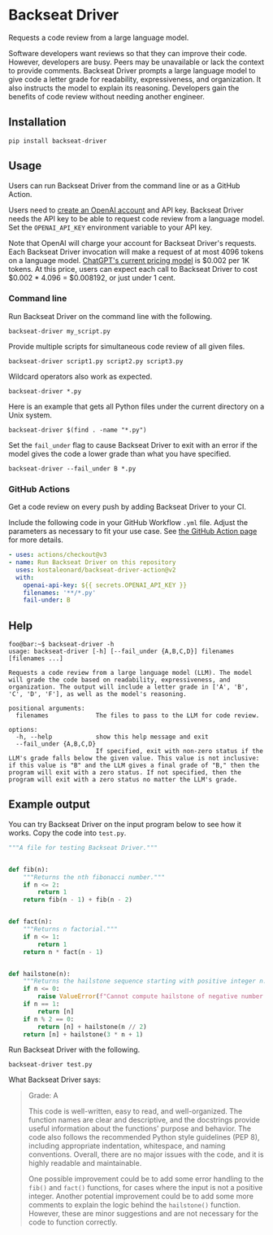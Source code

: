 # Backseat Driver

Requests a code review from a large language model.

Software developers want reviews so that they can improve their code.
However, developers are busy.
Peers may be unavailable or lack the context to provide comments.
Backseat Driver prompts a large language model to give code a letter grade for
readability, expressiveness, and organization.
It also instructs the model to explain its reasoning.
Developers gain the benefits of code review without needing another engineer.

## Installation

```shell
pip install backseat-driver
```

## Usage

Users can run Backseat Driver from the command line or as a GitHub Action.

Users need to [create an OpenAI account](https://platform.openai.com/signup)
and API key.
Backseat Driver needs the API key to be able to request code review from a
language model.
Set the `OPENAI_API_KEY` environment variable to your API key.

Note that OpenAI will charge your account for Backseat Driver's requests.
Each Backseat Driver invocation will make a request of at most 4096 tokens on a
language model.
[ChatGPT's current pricing model](https://openai.com/pricing) is $0.002 per 1K
tokens.
At this price, users can expect each call to Backseat Driver to cost
$0.002 * 4.096 = $0.008192, or just under 1 cent.

### Command line

Run Backseat Driver on the command line with the following.

```shell
backseat-driver my_script.py
```

Provide multiple scripts for simultaneous code review of all given files.

```shell
backseat-driver script1.py script2.py script3.py
```

Wildcard operators also work as expected.

```shell
backseat-driver *.py
```

Here is an example that gets all Python files under the current directory on a
Unix system.

```shell
backseat-driver $(find . -name "*.py")
```

Set the `fail_under` flag to cause Backseat Driver to exit with an error if the
model gives the code a lower grade than what you have specified.

```shell
backseat-driver --fail_under B *.py
```

### GitHub Actions

Get a code review on every push by adding Backseat Driver to your CI.

Include the following code in your GitHub Workflow `.yml` file.
Adjust the parameters as necessary to fit your use case.
See [the GitHub Action page](https://github.com/marketplace/actions/backseat-driver)
for more details.

```yaml
- uses: actions/checkout@v3
- name: Run Backseat Driver on this repository
  uses: kostaleonard/backseat-driver-action@v2
  with:
    openai-api-key: ${{ secrets.OPENAI_API_KEY }}
    filenames: '**/*.py'
    fail-under: B
```

## Help

```console
foo@bar:~$ backseat-driver -h
usage: backseat-driver [-h] [--fail_under {A,B,C,D}] filenames [filenames ...]

Requests a code review from a large language model (LLM). The model will grade the code based on readability, expressiveness, and organization. The output will include a letter grade in ['A', 'B', 'C', 'D', 'F'], as well as the model's reasoning.

positional arguments:
  filenames             The files to pass to the LLM for code review.

options:
  -h, --help            show this help message and exit
  --fail_under {A,B,C,D}
                        If specified, exit with non-zero status if the LLM's grade falls below the given value. This value is not inclusive: if this value is "B" and the LLM gives a final grade of "B," then the program will exit with a zero status. If not specified, then the program will exit with a zero status no matter the LLM's grade.
```

## Example output

You can try Backseat Driver on the input program below to see how it works.
Copy the code into `test.py`.

```python
"""A file for testing Backseat Driver."""


def fib(n):
    """Returns the nth fibonacci number."""
    if n <= 2:
        return 1
    return fib(n - 1) + fib(n - 2)


def fact(n):
    """Returns n factorial."""
    if n <= 1:
        return 1
    return n * fact(n - 1)


def hailstone(n):
    """Returns the hailstone sequence starting with positive integer n."""
    if n <= 0:
        raise ValueError(f"Cannot compute hailstone of negative number {n}")
    if n == 1:
        return [n]
    if n % 2 == 0:
        return [n] + hailstone(n // 2)
    return [n] + hailstone(3 * n + 1)

```

Run Backseat Driver with the following.

```shell
backseat-driver test.py
```

What Backseat Driver says:

> Grade: A
> 
> This code is well-written, easy to read, and well-organized. The function names are clear and descriptive, and the docstrings provide useful information about the functions' purpose and behavior. The code also follows the recommended Python style guidelines (PEP 8), including appropriate indentation, whitespace, and naming conventions. Overall, there are no major issues with the code, and it is highly readable and maintainable.
> 
> One possible improvement could be to add some error handling to the `fib()` and `fact()` functions, for cases where the input is not a positive integer. Another potential improvement could be to add some more comments to explain the logic behind the `hailstone()` function. However, these are minor suggestions and are not necessary for the code to function correctly.
